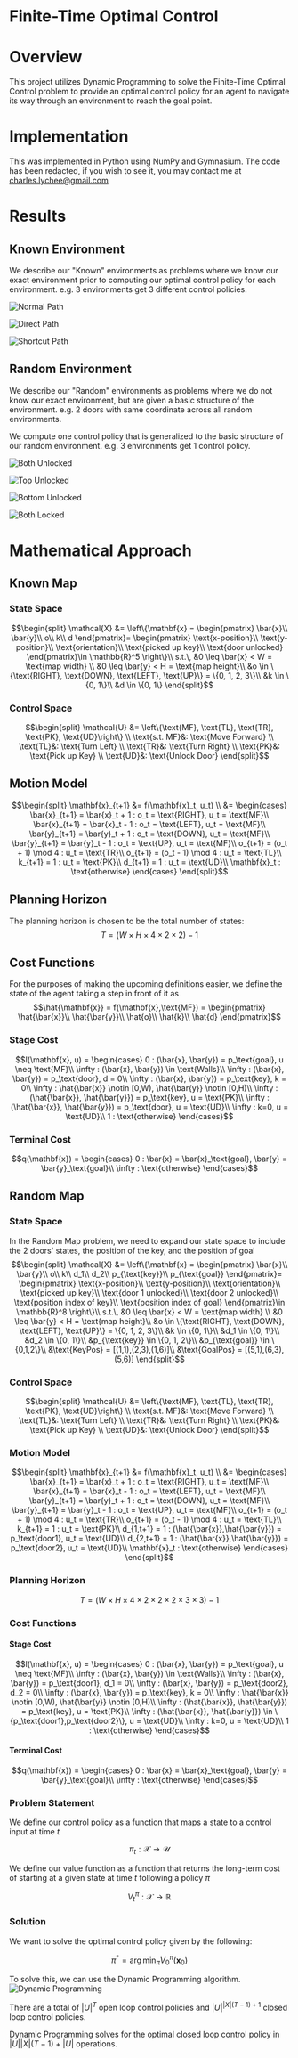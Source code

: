 # Finite-Time Optimal Control

# Overview
This project utilizes Dynamic Programming to solve the Finite-Time Optimal Control problem to provide an optimal control policy for an agent to navigate its way through an environment to reach the goal point.

# Implementation
This was implemented in Python using NumPy and Gymnasium. The code has been redacted, if you wish to see it, you may contact me at charles.lychee@gmail.com

# Results
## Known Environment
We describe our "Known" environments as problems where we know our exact environment prior to computing our optimal control policy for each environment. e.g. 3 environments get 3 different control policies.

![Normal Path](./doorkey-8x8-normal.gif)

![Direct Path](./doorkey-8x8-direct.gif)

![Shortcut Path](./doorkey-8x8-shortcut.gif)

## Random Environment
We describe our "Random" environments as problems where we do not know our exact environment, but are given a basic structure of the environment. e.g. 2 doors with same coordinate across all random environments.

We compute one control policy that is generalized to the basic structure of our random environment. e.g. 3 environments get 1 control policy.

![Both Unlocked](DoorKey-8x8-1.gif)

![Top Unlocked](DoorKey-8x8-2.gif)

![Bottom Unlocked](DoorKey-8x8-3.gif)

![Both Locked](DoorKey-8x8-4.gif)

# Mathematical Approach
## Known Map
### State Space
$$\begin{split}
    \mathcal{X} &= \left\{\mathbf{x} = \begin{pmatrix}
        \bar{x}\\
        \bar{y}\\
        o\\
        k\\
        d
    \end{pmatrix}= \begin{pmatrix}
        \text{x-position}\\
        \text{y-position}\\
        \text{orientation}\\
        \text{picked up key}\\
        \text{door unlocked}
    \end{pmatrix}\in \mathbb{R}^5
    \right\}\\
    s.t.\, &0 \leq \bar{x} < W = \text{map width} \\
        &0 \leq \bar{y} < H = \text{map height}\\
        &o \in \{\text{RIGHT}, \text{DOWN}, \text{LEFT}, \text{UP}\} = \{0, 1, 2, 3\}\\
        &k \in \{0, 1\}\\
        &d \in \{0, 1\}
\end{split}$$

### Control Space
$$\begin{split}
    \mathcal{U} &= \left\{\text{MF}, \text{TL}, \text{TR}, \text{PK}, \text{UD}\right\} \\
    \text{s.t. MF}&: \text{Move Forward} \\
    \text{TL}&: \text{Turn Left} \\
    \text{TR}&: \text{Turn Right} \\
    \text{PK}&: \text{Pick up Key} \\
    \text{UD}&: \text{Unlock Door} 
\end{split}$$

## Motion Model
$$\begin{split}
    \mathbf{x}_{t+1} &= f(\mathbf{x}_t, u_t) \\
    &= \begin{cases}
        \bar{x}_{t+1} = \bar{x}_t + 1 : o_t = \text{RIGHT}, u_t = \text{MF}\\
        \bar{x}_{t+1} = \bar{x}_t - 1 : o_t = \text{LEFT}, u_t = \text{MF}\\
        \bar{y}_{t+1} = \bar{y}_t + 1 : o_t = \text{DOWN}, u_t = \text{MF}\\
        \bar{y}_{t+1} = \bar{y}_t - 1 : o_t = \text{UP}, u_t = \text{MF}\\
        o_{t+1} = (o_t + 1) \mod 4 : u_t = \text{TR}\\
        o_{t+1} = (o_t - 1) \mod 4 : u_t = \text{TL}\\
        k_{t+1} = 1 : u_t = \text{PK}\\
        d_{t+1} =  1 : u_t = \text{UD}\\
        \mathbf{x}_t : \text{otherwise}
    \end{cases}
\end{split}$$

## Planning Horizon
The planning horizon is chosen to be the total number of states:
$$T = (W \times H \times 4 \times 2 \times 2) - 1$$

## Cost Functions
For the purposes of making the upcoming definitions easier, we define the state of the agent taking a step in front of it as
$$\hat{\mathbf{x}} = f(\mathbf{x},\text{MF}) = \begin{pmatrix}
        \hat{\bar{x}}\\
        \hat{\bar{y}}\\
        \hat{o}\\
        \hat{k}\\
        \hat{d}
    \end{pmatrix}$$

### Stage Cost
$$l(\mathbf{x}, u) = \begin{cases}
        0 : (\bar{x}, \bar{y}) = p_\text{goal}, u \neq \text{MF}\\
        \infty : (\bar{x}, \bar{y}) \in \text{Walls}\\
        \infty : (\bar{x}, \bar{y}) = p_\text{door}, d = 0\\
        \infty : (\bar{x}, \bar{y}) = p_\text{key}, k = 0\\
        \infty : \hat{\bar{x}} \notin [0,W), \hat{\bar{y}} \notin [0,H)\\
        \infty : (\hat{\bar{x}}, \hat{\bar{y}}) = p_\text{key}, u = \text{PK}\\
        \infty : (\hat{\bar{x}}, \hat{\bar{y}}) = p_\text{door}, u = \text{UD}\\
        \infty : k=0, u = \text{UD}\\
        1 : \text{otherwise}
    \end{cases}$$

### Terminal Cost
$$q(\mathbf{x}) = \begin{cases}
        0 : \bar{x} = \bar{x}_\text{goal}, \bar{y} = \bar{y}_\text{goal}\\
        \infty : \text{otherwise}
    \end{cases}$$

## Random Map
### State Space
In the Random Map problem, we need to expand our state space to include the 2 doors' states, the position of the key, and the position of goal
$$\begin{split}
    \mathcal{X} &= \left\{\mathbf{x} = \begin{pmatrix}
        \bar{x}\\
        \bar{y}\\
        o\\
        k\\
        d_1\\
        d_2\\
        p_{\text{key}}\\
        p_{\text{goal}}
    \end{pmatrix}= \begin{pmatrix}
        \text{x-position}\\
        \text{y-position}\\
        \text{orientation}\\
        \text{picked up key}\\
        \text{door 1 unlocked}\\
        \text{door 2 unlocked}\\
        \text{position index of key}\\
        \text{position index of goal}
    \end{pmatrix}\in \mathbb{R}^8
    \right\}\\
    s.t.\, &0 \leq \bar{x} < W = \text{map width} \\
        &0 \leq \bar{y} < H = \text{map height}\\
        &o \in \{\text{RIGHT}, \text{DOWN}, \text{LEFT}, \text{UP}\} = \{0, 1, 2, 3\}\\
        &k \in \{0, 1\}\\
        &d_1 \in \{0, 1\}\\
        &d_2 \in \{0, 1\}\\
        &p_{\text{key}} \in \{0, 1, 2\}\\
        &p_{\text{goal}} \in \{0,1,2\}\\
        &\text{KeyPos} = [(1,1),(2,3),(1,6)]\\
        &\text{GoalPos} = [(5,1),(6,3),(5,6)]
    \end{split}$$

### Control Space
$$\begin{split}
    \mathcal{U} &= \left\{\text{MF}, \text{TL}, \text{TR}, \text{PK}, \text{UD}\right\} \\
    \text{s.t. MF}&: \text{Move Forward} \\
    \text{TL}&: \text{Turn Left} \\
    \text{TR}&: \text{Turn Right} \\
    \text{PK}&: \text{Pick up Key} \\
    \text{UD}&: \text{Unlock Door} 
\end{split}$$

### Motion Model
$$\begin{split}
    \mathbf{x}_{t+1} &= f(\mathbf{x}_t, u_t) \\
    &= \begin{cases}
        \bar{x}_{t+1} = \bar{x}_t + 1 : o_t = \text{RIGHT}, u_t = \text{MF}\\
        \bar{x}_{t+1} = \bar{x}_t - 1 : o_t = \text{LEFT}, u_t = \text{MF}\\
        \bar{y}_{t+1} = \bar{y}_t + 1 : o_t = \text{DOWN}, u_t = \text{MF}\\
        \bar{y}_{t+1} = \bar{y}_t - 1 : o_t = \text{UP}, u_t = \text{MF}\\
        o_{t+1} = (o_t + 1) \mod 4 : u_t = \text{TR}\\
        o_{t+1} = (o_t - 1) \mod 4 : u_t = \text{TL}\\
        k_{t+1} = 1 : u_t = \text{PK}\\
        d_{1,t+1} =  1 : (\hat{\bar{x}},\hat{\bar{y}}) = p_\text{door1}, u_t = \text{UD}\\
        d_{2,t+1} =  1 : (\hat{\bar{x}},\hat{\bar{y}}) = p_\text{door2}, u_t = \text{UD}\\
        \mathbf{x}_t : \text{otherwise}
    \end{cases}
    \end{split}$$

### Planning Horizon
$$T = (W \times H \times 4 \times 2 \times 2 \times 2 \times 3 \times 3) - 1$$

### Cost Functions
#### Stage Cost
$$l(\mathbf{x}, u) = \begin{cases}
        0 : (\bar{x}, \bar{y}) = p_\text{goal}, u \neq \text{MF}\\
        \infty : (\bar{x}, \bar{y}) \in \text{Walls}\\
        \infty : (\bar{x}, \bar{y}) = p_\text{door1}, d_1 = 0\\
        \infty : (\bar{x}, \bar{y}) = p_\text{door2}, d_2 = 0\\
        \infty : (\bar{x}, \bar{y}) = p_\text{key}, k = 0\\
        \infty : \hat{\bar{x}} \notin [0,W), \hat{\bar{y}} \notin [0,H)\\
        \infty : (\hat{\bar{x}}, \hat{\bar{y}}) = p_\text{key}, u = \text{PK}\\
        \infty : (\hat{\bar{x}}, \hat{\bar{y}}) \in \{p_\text{door1},p_\text{door2}\}, u = \text{UD}\\
        \infty : k=0, u = \text{UD}\\
        1 : \text{otherwise}
    \end{cases}$$

#### Terminal Cost
$$q(\mathbf{x}) = \begin{cases}
        0 : \bar{x} = \bar{x}_\text{goal}, \bar{y} = \bar{y}_\text{goal}\\
        \infty : \text{otherwise}
    \end{cases}$$

### Problem Statement
We define our control policy as a function that maps a state to a control input at time $t$

$$\pi_t: \mathcal{X} \rightarrow \mathcal{U}$$

We define our value function as a function that returns the long-term cost of starting at a given state at time $t$ following a policy $\pi$

$$V_t^\pi : \mathcal{X} \rightarrow \mathbb{R}$$

### Solution
We want to solve the optimal control policy given by the following:

$$\pi^* = \arg\min_\pi V_0^\pi (\mathbf{x}_0)$$

To solve this, we can use the Dynamic Programming algorithm.
![Dynamic Programming](DynamicProgramming.png)

There are a total of $|U|^{T}$ open loop control policies and $|U|^{|X|(T-1)+1}$ closed loop control policies.

Dynamic Programming solves for the optimal closed loop control policy in $|U||X|(T-1) + |U|$ operations.